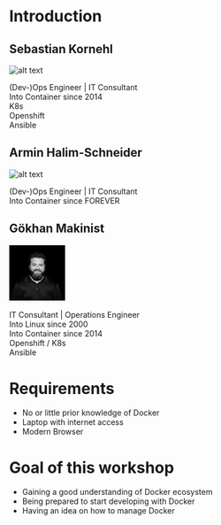 # Introduction
## Sebastian Kornehl  

<img src="assets/img/skornehl.png" alt="alt text" width="20%">

(Dev-)Ops Engineer | IT Consultant<br/>
Into Container since 2014<br/>
K8s<br/>
Openshift<br/>
Ansible<br/>

## Armin Halim-Schneider
<img src="assets/img/aschneider.jpeg" alt="alt text" width="20%">

(Dev-)Ops Engineer | IT Consultant<br/>
Into Container since FOREVER<br/>

## Gökhan Makinist
<img src="assets/img/gmakinist.jpg" alt="alt text" width="20%">

IT Consultant | Operations Engineer<br/>
Into Linux since 2000<br/>
Into Container since 2014<br/>
Openshift / K8s<br/>
Ansible<br/>

# Requirements

- No or little prior knowledge of Docker
- Laptop with internet access
- Modern Browser


# Goal of this workshop

- Gaining a good understanding of Docker ecosystem
- Being prepared to start developing with Docker
- Having an idea on how to manage Docker
